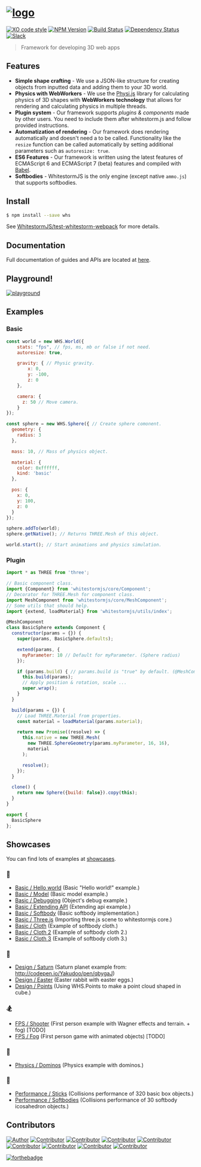 # [![logo](https://raw.githubusercontent.com/WhitestormJS/whitestorm.js/dev/media/art/logo/big.png)](https://whsjs.io/)

[![XO code style](https://img.shields.io/badge/code_style-XO-5ed9c7.svg?style=flat-square)](https://github.com/sindresorhus/xo)
[![NPM Version](https://img.shields.io/npm/v/whitestormjs.svg?style=flat-square)](https://www.npmjs.com/package/whitestormjs)
[![Build Status](https://img.shields.io/travis/WhitestormJS/whitestorm.js.svg?style=flat-square)](https://travis-ci.org/WhitestormJS/whitestorm)
[![Dependency Status](https://dependencyci.com/github/WhitestormJS/whitestorm.js/badge?style=flat-square)](https://dependencyci.com/github/WhitestormJS/whitestorm.js)
[![Slack](https://whslack.herokuapp.com/badge.svg?style=flat-square)](https://whslack.herokuapp.com/)

> Framework for developing 3D web apps

## Features

* **Simple shape crafting** - We use a JSON-like structure for creating objects from inputted data and adding them to your 3D world.
* **Physics with WebWorkers** - We use the [Physi.js](https://github.com/chandlerprall/Physijs/blob/master/physi.js) library for calculating physics of 3D shapes with **WebWorkers technology** that allows for rendering and calculating physics in multiple threads.
* **Plugin system** - Our framework supports *plugins & components* made by other users. You need to include them after whitestorm.js and follow provided instructions.
* **Automatization of rendering** - Our framework does rendering automatically and doesn't need a to be called. Functionality like the `resize` function can be called automatically by setting additional parameters such as `autoresize: true`.
* **ES6 Features** - Our framework is written using the latest features of ECMAScript 6 and ECMAScript 7 (beta) features and compiled with [Babel](https://babeljs.io/).
* **Softbodies** - WhitestormJS is the only engine (except native `ammo.js`) that supports softbodies.

## Install

```bash
$ npm install --save whs
```

See [WhitestormJS/test-whitestorm-webpack](https://github.com/WhitestormJS/test-whitestorm-webpack) for more details.

## Documentation

Full documentation of guides and APIs are located at [here](http://whsjs.io/).

## Playground!

[![playground](http://i.imgur.com/6EdMjm1.gif)](http://whsjs.io/playground/?example=saturn&dir=demo)

## Examples

### Basic

```javascript
const world = new WHS.World({
    stats: "fps", // fps, ms, mb or false if not need.
    autoresize: true,

    gravity: { // Physic gravity.
        x: 0,
        y: -100,
        z: 0
    },

    camera: {
      z: 50 // Move camera.
    }
});

const sphere = new WHS.Sphere({ // Create sphere comonent.
  geometry: {
    radius: 3
  },

  mass: 10, // Mass of physics object.

  material: {
    color: 0xffffff,
    kind: 'basic'
  },

  pos: {
    x: 0,
    y: 100,
    z: 0
  }
});

sphere.addTo(world);
sphere.getNative(); // Returns THREE.Mesh of this object.

world.start(); // Start animations and physics simulation.
```

### Plugin

```javascript
import * as THREE from 'three';

// Basic component class.
import {Component} from 'whitestormjs/core/Component';
// Decorator for THREE.Mesh for component class.
import MeshComponent from 'whitestormjs/core/MeshComponent';
// Some utils that should help.
import {extend, loadMaterial} from 'whitestormjs/utils/index';

@MeshComponent
class BasicSphere extends Component {
  constructor(params = {}) {
    super(params, BasicSphere.defaults);

    extend(params, {
      myParameter: 10 // Default for myParameter. (Sphere radius)
    });

    if (params.build) { // params.build is "true" by default. (@MeshComponent)
      this.build(params);
      // Apply position & rotation, scale ...
      super.wrap();
    }
  }

  build(params = {}) {
    // Load THREE.Material from properties.
    const material = loadMaterial(params.material);

    return new Promise((resolve) => {
      this.native = new THREE.Mesh(
        new THREE.SphereGeometry(params.myParameter, 16, 16),
        material
      );

      resolve();
    });
  }

  clone() {
    return new Sphere({build: false}).copy(this);
  }
}

export {
  BasicSphere
};
```

## Showcases

You can find lots of examples at [showcases](https://whs-dev.surge.sh/examples/).

### :space_invader:

* [Basic / Hello world](http://192.241.128.187/current/examples/basic/helloworld/)  (Basic "Hello world!" example.)
* [Basic / Model](http://192.241.128.187/current/examples/basic/model/)  (Basic model example.)
* [Basic / Debugging](http://192.241.128.187/current/examples/basic/debugging/)  (Object's debug example.)
* [Basic / Extending API](http://192.241.128.187/current/examples/basic/extending/)  (Extending api example.)
* [Basic / Softbody](http://192.241.128.187/current/examples/basic/softbody/)  (Basic softbody implementation.)
* [Basic / Three.js](http://192.241.128.187/current/examples/basic/threejs/)  (Importing three.js scene to whitestormjs core.)
* [Basic / Cloth](http://192.241.128.187/current/examples/basic/cloth/)  (Example of softbody cloth.)
* [Basic / Cloth 2](http://192.241.128.187/current/examples/basic/cloth2/)  (Example of softbody cloth 2.)
* [Basic / Cloth 3](http://192.241.128.187/current/examples/basic/cloth3/)  (Example of softbody cloth 3.)

### :gem:

* [Design / Saturn](http://192.241.128.187/current/examples/design/saturn/)  (Saturn planet example from: http://codepen.io/Yakudoo/pen/qbygaJ)
* [Design / Easter](http://192.241.128.187/current/examples/design/easter/)  (Easter rabbit with easter eggs.)
* [Design / Points](http://192.241.128.187/current/examples/design/points/)  (Using WHS.Points to make a point cloud shaped in cube.)

### :snowboarder:

* [FPS / Shooter](http://192.241.128.187/current/examples/fps/shooter/)  (First person example with Wagner effects and terrain. + fog) [TODO]
* [FPS / Fog](http://192.241.128.187/current/examples/fps/fog/)  (First person game with animated objects) [TODO]

### :bowling:

* [Physics / Dominos](http://192.241.128.187/current/examples/physics/domino/)  (Physics example with dominos.)

### :rocket:

* [Performance / Sticks](http://192.241.128.187/current/examples/performance/sticks/)  (Collisions performance of 320 basic box objects.)
* [Performance / Softbodies](http://192.241.128.187/current/examples/performance/softbodies/)  (Collisions performance of 30 softbody icosahedron objects.)

## Contributors

[![Author](http://wsbadge.herokuapp.com/badge/Author-Alexander%20Buzin-orange.svg?style=flat-square)](https://github.com/sasha240100)
[![Contributor](http://wsbadge.herokuapp.com/badge/Contributor-jackdalton-green.svg?style=flat-square)](https://github.com/jackdalton)
[![Contributor](http://wsbadge.herokuapp.com/badge/Contributor-Noctisdark-green.svg?style=flat-square)](https://github.com/noctisdark)
[![Contributor](http://wsbadge.herokuapp.com/badge/Contributor-bdirl-green.svg?style=flat-square)](https://github.com/bdirl)
[![Contributor](http://wsbadge.herokuapp.com/badge/Contributor-preco21-green.svg?style=flat-square)](https://github.com/preco21)
[![Contributor](http://wsbadge.herokuapp.com/badge/Contributor-yeliex-green.svg?style=flat-square)](https://github.com/yeliex)
[![Contributor](http://wsbadge.herokuapp.com/badge/Contributor-t4r0-green.svg?style=flat-square)](https://github.com/t4r0)
[![Contributor](http://wsbadge.herokuapp.com/badge/Contributor-electron0zero-green.svg?style=flat-square)](https://github.com/electron0zero)
[![Contributor](http://wsbadge.herokuapp.com/badge/Contributor-typedef42-green.svg?style=flat-square)](https://github.com/typedef42)

[![forthebadge](http://forthebadge.com/images/badges/built-with-love.svg)](https://alexbuzin.me/)
